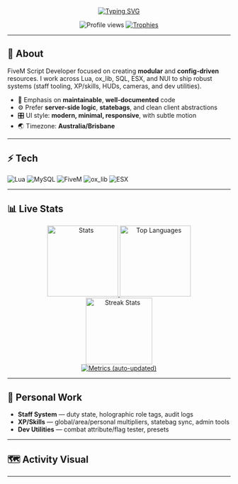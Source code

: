 <!-- Header -->
<div align="center">

  <!-- Typing headline -->
  <a href="https://github.com/StigmaAU">
    <img src="https://readme-typing-svg.herokuapp.com?size=28&duration=2500&pause=600&width=700&lines=FiveM+Script+Developer;Lua+%7C+Node+%7C+SQL+%7C+NUI;ox_lib+%2F+ESX;Always+shipping+server-ready+code" alt="Typing SVG">
  </a>

  <!-- Minimal badges -->
  <p>
    <img src="https://komarev.com/ghpvc/?username=StigmaAU&style=for-the-badge" alt="Profile views"/>
    <a href="https://github.com/ryo-ma/github-profile-trophy">
      <img alt="Trophies" src="https://github-profile-trophy.vercel.app/?username=StigmaAU&theme=onestar&no-frame=true&column=6&margin-w=8&margin-h=8">
    </a>
  </p>
</div>

---

## 👋 About
FiveM Script Developer focused on creating **modular** and **config-driven** resources. I work across Lua, ox_lib, SQL, ESX, and NUI to ship robust systems (staff tooling, XP/skills, HUDs, cameras, and dev utilities).

- 🧩 Emphasis on **maintainable**, **well-documented** code
- ⚙️ Prefer **server-side logic**, **statebags**, and clean client abstractions
- 🎛️ UI style: **modern, minimal, responsive**, with subtle motion
- 🌏 Timezone: **Australia/Brisbane**

---

## ⚡ Tech
<p>
  <!-- Devicons via shields -->
  <img alt="Lua" src="https://img.shields.io/badge/Lua-2C2D72?logo=lua&logoColor=white">
  <img alt="MySQL" src="https://img.shields.io/badge/MySQL-4479A1?logo=mysql&logoColor=white">
  <img alt="FiveM" src="https://img.shields.io/badge/FiveM-FF6900?logo=fivem&logoColor=white">
  <img alt="ox_lib" src="https://img.shields.io/badge/ox__lib-%23000?labelColor=101010">
  <img alt="ESX" src="https://img.shields.io/badge/ESX-%23000?labelColor=yellow">
</p>

---

## 📊 Live Stats
<div align="center">

  <!-- GitHub Readme Stats (no workflow needed) -->
  <a href="https://github.com/anuraghazra/github-readme-stats">
    <img height="160" src="https://github-readme-stats.vercel.app/api?username=StigmaAU&show_icons=true&hide=contribs&rank_icon=github&theme=transparent" alt="Stats">
  </a>
  <a href="https://github.com/anuraghazra/github-readme-stats">
    <img height="160" src="https://github-readme-stats.vercel.app/api/top-langs/?username=StigmaAU&layout=compact&langs_count=8&theme=transparent" alt="Top Languages">
  </a>

  <br/>

  <!-- Streaks -->
  <a href="https://github.com/DenverCoder1/github-readme-streak-stats">
    <img height="150" src="https://streak-stats.demolab.com?user=StigmaAU&theme=transparent" alt="Streak Stats">
  </a>

  <br/>

  <!-- Low-maintenance mega-card (via workflow below) -->
  <a href="https://github.com/lowlighter/metrics">
    <img src="./metrics.svg" alt="Metrics (auto-updated)">
  </a>

</div>

---

## 🧪 Personal Work
- **Staff System** — duty state, holographic role tags, audit logs
- **XP/Skills** — global/area/personal multipliers, statebag sync, admin tools
- **Dev Utilities** — combat attribute/flag tester, presets

---

## 🗺️ Activity Visual

---
